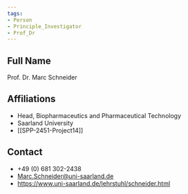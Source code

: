```yaml
---
tags: 
- Person
- Principle_Investigator
- Prof_Dr
---
```

## Full Name
Prof. Dr. Marc Schneider

## Affiliations
- Head, Biopharmaceutics and Pharmaceutical Technology
- Saarland University
- [[SPP-2451-Project14]]
## Contact
- +49 (0) 681 302-2438
- Marc.Schneider@uni-saarland.de
- https://www.uni-saarland.de/lehrstuhl/schneider.html
